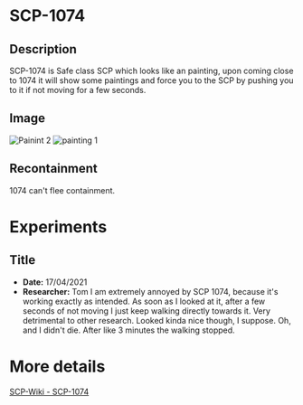 
# SCP-1074

## Description
SCP-1074 is Safe class SCP which looks like an painting, upon coming close to 1074 it will show some paintings and force you to the SCP by pushing you to it if not moving for a few seconds. 
## Image
![Painint 2](https://user-images.githubusercontent.com/83278508/116411195-c6faf280-a835-11eb-9557-7d080e04bca0.png)
![painting 1](https://user-images.githubusercontent.com/83278508/116411204-c8c4b600-a835-11eb-82b5-a42df2f8dafc.png)

## Recontainment
1074 can't flee containment.

# Experiments

## Title
* **Date:** 17/04/2021
* **Researcher:** Tom
I am extremely annoyed by SCP 1074, because it's working exactly as intended. As soon as I looked at it, after a few seconds of not moving I just keep walking directly 
towards it. Very detrimental to other research. Looked kinda nice though, I suppose. Oh, and I didn't die. After like 3 minutes the walking stopped. 

# More details
[SCP-Wiki - SCP-1074](http://scp-wiki.wikidot.com/scp-1074)
